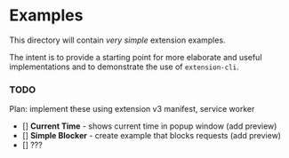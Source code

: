 # Examples

This directory will contain _very simple_ extension examples.

The intent is to provide a starting point for more elaborate and useful implementations and to demonstrate the use of `extension-cli`. 

### TODO

Plan: implement these using extension v3 manifest, service worker

- [] **Current Time** - shows current time in popup window (add preview)
- [] **Simple Blocker** - create example that blocks requests (add preview)
- [] ???
